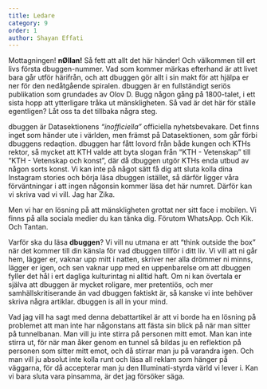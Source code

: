 ```yaml
---
title: Ledare
category: 9
order: 1
author: Shayan Effati
---
```


Mottagningen! __nØllan!__ Så fett att allt det här händer! Och välkommen till ert livs första dbuggen-nummer. Vad som kommer märkas efterhand är att livet bara går utför härifrån, och att dbuggen gör allt i sin makt för att hjälpa er ner för den nedåtgående spiralen. dbuggen är en fullständigt seriös publikation som grundades av Olov D. Bugg någon gång på 1800-talet, i ett sista hopp att ytterligare tråka ut mänskligheten. Så vad är det här för ställe egentligen? Låt oss ta det tillbaka några steg.

dbuggen är Datasektionens <i>“inofficiella”</i> officiella nyhetsbevakare. Det finns inget som händer ute i världen, men främst på Datasektionen, som går förbi dbuggens redaqtion. dbuggen har fått lovord från både kungen och KTHs rektor, så mycket att KTH valde att byta slogan från “KTH - Vetenskap” till “KTH - Vetenskap och konst”, där då dbuggen utgör KTHs enda utbud av någon sorts konst. Vi kan inte på något sätt få dig att sluta kolla dina Instagram stories och börja läsa dbuggen istället, så därför ligger våra förväntningar i att ingen någonsin kommer läsa det här numret. Därför kan vi skriva vad vi vill. Jag har Zika.

Men vi har en lösning på att mänskligheten grottat ner sitt face i mobilen. Vi finns på alla sociala medier du kan tänka dig. Förutom WhatsApp. Och Kik. Och Tantan.

Varför ska du läsa __dbuggen__? Vi vill nu utmana er att “think outside the box” när det kommer till din känsla för vad dbuggen tillför i ditt liv. Vi vill att ni går hem, lägger er, vaknar upp mitt i natten, skriver ner alla drömmer ni minns, lägger er igen, och sen vaknar upp med en uppenbarelse om att dbuggen fyller det hål i ert dagliga kulturintag ni alltid haft. Om ni kan övertala er själva att dbuggen är mycket roligare, mer pretentiös, och mer samhällskritiserande än vad dbuggen faktiskt är, så kanske vi inte behöver skriva några artiklar. dbuggen is all in your mind.

Vad jag vill ha sagt med denna debattartikel är att vi borde ha en lösning på problemet att man inte har någonstans att fästa sin blick på när man sitter på tunnelbanan. Man vill ju inte stirra på personen mitt emot. Man kan inte stirra ut, för när man åker genom en tunnel så bildas ju en reflektion på personen som sitter mitt emot, och då stirrar man ju på varandra igen. Och man vill ju absolut inte kolla runt och läsa all reklam som hänger på väggarna, för då accepterar man ju den Illuminati-styrda värld vi lever i. Kan vi bara sluta vara pinsamma, är det jag försöker säga.
